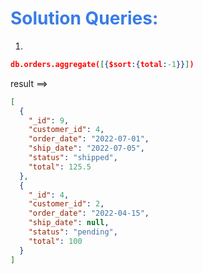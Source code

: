 <h1 style="color:#397ce7">Solution Queries:</h1>

1.

```json
db.orders.aggregate([{$sort:{total:-1}}])

```

result ==>

```json
[
  {
    "_id": 9,
    "customer_id": 4,
    "order_date": "2022-07-01",
    "ship_date": "2022-07-05",
    "status": "shipped",
    "total": 125.5
  },
  {
    "_id": 4,
    "customer_id": 2,
    "order_date": "2022-04-15",
    "ship_date": null,
    "status": "pending",
    "total": 100
  }
]
```
